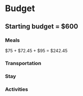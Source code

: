 # Budget
## Starting budget = $600
### Meals

$75 + $72.45 + $95 = $242.45
### Transportation


### Stay
### Activities
